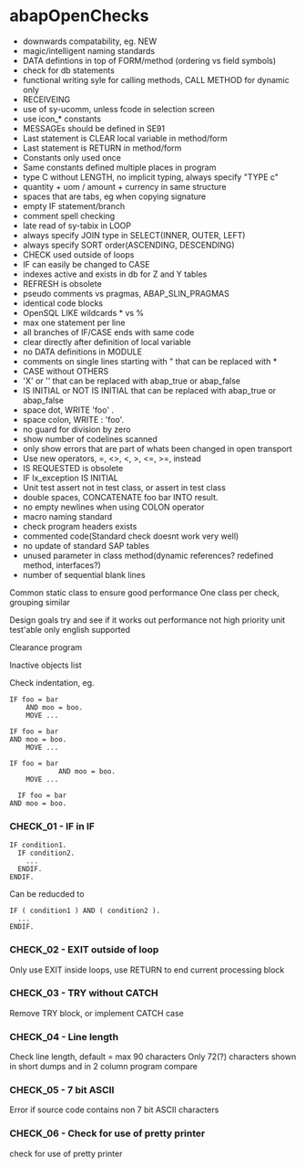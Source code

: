 abapOpenChecks
==============

- downwards compatability, eg. NEW
- magic/intelligent naming standards
- DATA defintions in top of FORM/method (ordering vs field symbols)
- check for db statements
- functional writing syle for calling methods, CALL METHOD for dynamic only
- RECEIVEING
- use of sy-ucomm, unless fcode in selection screen
- use icon_* constants
- MESSAGEs should be defined in SE91
- Last statement is CLEAR local variable in method/form
- Last statement is RETURN in method/form
- Constants only used once
- Same constants defined multiple places in program
- type C without LENGTH, no implicit typing, always specify "TYPE c"
- quantity + uom / amount + currency in same structure
- spaces that are tabs, eg when copying signature
- empty IF statement/branch
- comment spell checking
- late read of sy-tabix in LOOP
- always specify JOIN type in SELECT(INNER, OUTER, LEFT)
- always specify SORT order(ASCENDING, DESCENDING)
- CHECK used outside of loops
- IF can easily be changed to CASE
- indexes active and exists in db for Z and Y tables
- REFRESH is obsolete
- pseudo comments vs pragmas, ABAP\_SLIN\_PRAGMAS
- identical code blocks
- OpenSQL LIKE wildcards * vs %
- max one statement per line
- all branches of IF/CASE ends with same code
- clear directly after definition of local variable
- no DATA definitions in MODULE
- comments on single lines starting with " that can be replaced with *
- CASE without OTHERS
- 'X' or '' that can be replaced with abap\_true or abap\_false
- IS INITIAL or NOT IS INITIAL that can be replaced with abap\_true or abap\_false
- space dot, WRITE 'foo' .
- space colon, WRITE : 'foo'.
- no guard for division by zero
- show number of codelines scanned
- only show errors that are part of whats been changed in open transport
- Use new operators, =, <>, <, >, <=, >=, instead
- IS REQUESTED is obsolete
- IF lx_exception IS INITIAL
- Unit test assert not in test class, or assert in test class
- double spaces, CONCATENATE  foo bar INTO result.
- no empty newlines when using COLON operator
- macro naming standard
- check program headers exists
- commented code(Standard check doesnt work very well)
- no update of standard SAP tables
- unused parameter in class method(dynamic references? redefined method, interfaces?)
- number of sequential blank lines


Common static class to ensure good performance
One class per check, grouping similar

Design goals
try and see if it works out
performance not high priority
unit test'able
only english supported


Clearance program

Inactive objects list


Check indentation, eg. 

```
IF foo = bar
    AND moo = boo.
    MOVE ...
  
IF foo = bar
AND moo = boo.
    MOVE ...
	
IF foo = bar
		    AND moo = boo.
    MOVE ...

  IF foo = bar
AND moo = boo.
```


### CHECK_01 - IF in IF
```
IF condition1.
  IF condition2.
    ...
  ENDIF.
ENDIF.
```
Can be reducded to
```
IF ( condition1 ) AND ( condition2 ).
  ...
ENDIF.
```

### CHECK_02 - EXIT outside of loop
Only use EXIT inside loops, use RETURN to end current processing block

### CHECK_03 - TRY without CATCH
Remove TRY block, or implement CATCH case

### CHECK_04 - Line length
Check line length, default = max 90 characters
Only 72(?) characters shown in short dumps and in 2 column program compare

### CHECK_05 - 7 bit ASCII
Error if source code contains non 7 bit ASCII characters

### CHECK_06 - Check for use of pretty printer
check for use of pretty printer
